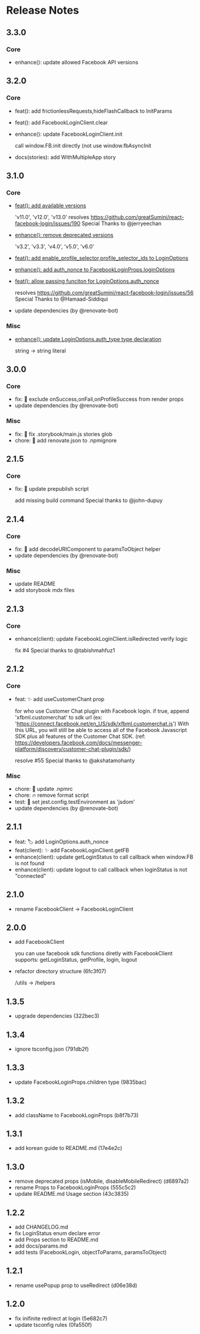 <!-- markdownlint-disable MD024 MD034 MD033 -->

# Release Notes

## 3.3.0

### Core

- enhance(): update allowed Facebook API versions

## 3.2.0

### Core

- feat(): add frictionlessRequests,hideFlashCallback to InitParams

- feat(): add FacebookLoginClient.clear

- enhance(): update FacebookLoginClient.init

  call window.FB.init directly (not use window.fbAsyncInit

- docs(stories): add WithMultipleApp story

## 3.1.0

### Core

- [feat(): add available versions](https://github.com/greatSumini/react-facebook-login/commit/8a486973e67fea94d4aea5f52ccd8c947eff2af3)

  'v11.0', 'v12.0', 'v13.0'
  resolves https://github.com/greatSumini/react-facebook-login/issues/190
  Special Thanks to @jerryeechan

- [enhance(): remove deprecated versions](https://github.com/greatSumini/react-facebook-login/commit/374189366e6f783e59716678d7760e442c6c602e)

  'v3.2', 'v3.3', 'v4.0', 'v5.0', 'v6.0'

- [feat(): add enable_profile_selector,profile_selector_ids to LoginOptions](https://github.com/greatSumini/react-facebook-login/commit/fc8e1a1d5850fdc77f3a5b72edbfc0a3c281fd09)
- [enhance(): add auth_nonce to FacebookLoginProps.loginOptions](https://github.com/greatSumini/react-facebook-login/commit/3882448596b84bddc538aa78bef83b1283e7bc3d)
- [feat(): allow passing funciton for LoginOptions.auth_nonce](https://github.com/greatSumini/react-facebook-login/commit/177ed880c3d9cf962f2a03a85038d37a893f0ff6)

  resolves https://github.com/greatSumini/react-facebook-login/issues/56
  Special Thanks to @Hamaad-Siddiqui

- update dependencies (by @renovate-bot)

### Misc

- [enhance(): update LoginOptions.auth_type type declaration](https://github.com/greatSumini/react-facebook-login/commit/ad9bbdd4c7784822ad67abf770c4b90f2482de80)

  string -> string literal

## 3.0.0

### Core

- fix: 🐛 exclude onSuccess,onFail,onProfileSuccess from render props
- update dependencies (by @renovate-bot)

### Misc

- fix: 🐛 fix .storybook/main.js stories glob
- chore: 🙈 add renovate.json to .npmignore

## 2.1.5

### Core

- fix: 🔨 update prepublish script

  add missing build command
  Special thanks to @john-dupuy

## 2.1.4

### Core

- fix: 🐛 add decodeURIComponent to paramsToObject helper
- update dependencies (by @renovate-bot)

### Misc

- update README
- add storybook mdx files

## 2.1.3

### Core

- enhance(client): update FacebookLoginClient.isRedirected verify logic

  fix #4
  Special thanks to @tabishmahfuz1

## 2.1.2

### Core

- feat: :sparkles: add useCustomerChant prop

  for who use Customer Chat plugin with Facebook login.
  if true, append 'xfbml.customerchat' to sdk url (ex: 'https://connect.facebook.net/en_US/sdk/xfbml.customerchat.js')
  With this URL, you will still be able to access all of the Facebook Javascript SDK plus all features of the Customer Chat SDK.
  (ref: https://developers.facebook.com/docs/messenger-platform/discovery/customer-chat-plugin/sdk/)

  resolve #55
  Special thanks to @akshatamohanty

### Misc

- chore: 🔧 update .npmrc
- chore: 🔥 remove format script
- test: 🔧 set jest.config.testEnvironment as 'jsdom'
- update dependencies (by @renovate-bot)

## 2.1.1

- feat: :label: add LoginOptions.auth_nonce
- feat(client): :sparkles: add FacebookLoginClient.getFB
- enhance(client): update getLoginStatus to call callback when window.FB is not found
- enhance(client): update logout to call callback when loginStatus is not "connected"

## 2.1.0

- rename FacebookClient -> FacebookLoginClient

## 2.0.0

- add FacebookClient

  you can use facebook sdk functions diretly with FacebookClient <br>
  supports: getLoginStatus, getProfile, login, logout

- refactor directory structure (6fc3f07)

  /utils -> /helpers

## 1.3.5

- upgrade dependencies (322bec3)

## 1.3.4

- ignore tsconfig.json (791db2f)

## 1.3.3

- update FacebookLoginProps.children type (9835bac)

## 1.3.2

- add className to FacebookLoginProps (b8f7b73)

## 1.3.1

- add korean guide to README.md (17e4e2c)

## 1.3.0

- remove deprecated props (isMobile, disableMobileRedirect) (d6897a2)
- rename Props to FacebookLoginProps (555c5c2)
- update README.md Usage section (43c3835)

## 1.2.2

- add CHANGELOG.md
- fix LoginStatus enum declare error
- add Props section to README.md
- add docs/params.md
- add tests (FacebookLogin, objectToParams, paramsToObject)

## 1.2.1

- rename usePopup prop to useRedirect (d06e38d)

## 1.2.0

- fix inifinite redirect at login (5e682c7)
- update tsconfig rules (0fa550f)
